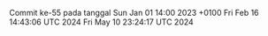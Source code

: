 Commit ke-55 pada tanggal Sun Jan 01 14:00 2023 +0100
Fri Feb 16 14:43:06 UTC 2024
Fri May 10 23:24:17 UTC 2024
